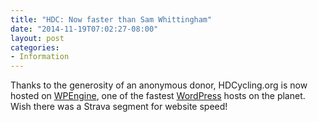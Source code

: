```yaml
---
title: "HDC: Now faster than Sam Whittingham"
date: "2014-11-19T07:02:27-08:00"
layout: post
categories:
- Information
---
```


Thanks to the generosity of an anonymous donor, HDCycling.org is now hosted on [WPEngine](https://www.wpengine.com), one of the fastest [WordPress](https://www.wordpress.org/) hosts on the planet. Wish there was a Strava segment for website speed!